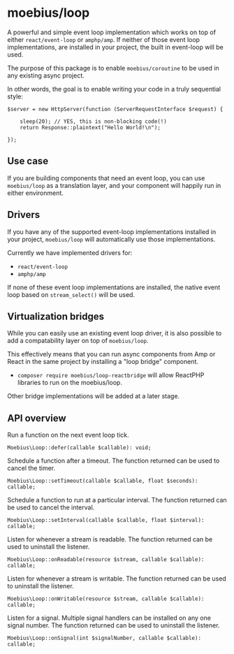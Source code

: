 moebius/loop
============

A powerful and simple event loop implementation which works on top of either
`react/event-loop` or `amphp/amp`. If neither of those event loop implementations,
are installed in your project, the built in event-loop will be used.

The purpose of this package is to enable `moebius/coroutine` to be used in any
existing async project.

In other words, the goal is to enable writing your code in a truly sequential
style:

```
$server = new HttpServer(function (ServerRequestInterface $request) {

    sleep(20); // YES, this is non-blocking code(!)
    return Response::plaintext("Hello World!\n");

});
```


Use case
--------

If you are building components that need an event loop, you can use `moebius/loop`
as a translation layer, and your component will happily run in either environment.


Drivers
-------

If you have any of the supported event-loop implementations installed in your project,
`moebius/loop` will automatically use those implementations.

Currently we have implemented drivers for:

 * `react/event-loop`
 * `amphp/amp`

If none of these event loop implementations are installed, the native event loop
based on `stream_select()` will be used.


Virtualization bridges
----------------------

While you can easily use an existing event loop driver, it is also possible to
add a compatability layer on top of `moebius/loop`.

This effectively means that you can run async components from Amp or React in the
same project by installing a "loop bridge" component.

 * `composer require moebius/loop-reactbridge` will allow ReactPHP libraries to run
   on the moebius/loop.

Other bridge implementations will be added at a later stage.


API overview
------------

Run a function on the next event loop tick.

```
Moebius\Loop::defer(callable $callable): void;
```

Schedule a function after a timeout. The function returned can be used to cancel
the timer.

```
Moebius\Loop::setTimeout(callable $callable, float $seconds): callable;
```

Schedule a function to run at a particular interval. The function returned can
be used to cancel the interval.

```
Moebius\Loop::setInterval(callable $callable, float $interval): callable;
```

Listen for whenever a stream is readable. The function returned can be used to
uninstall the listener.

```
Moebius\Loop::onReadable(resource $stream, callable $callable): callable;
```

Listen for whenever a stream is writable. The function returned can be used to
uninstall the listener.

```
Moebius\Loop::onWritable(resource $stream, callable $callable): callable;
```

Listen for a signal. Multiple signal handlers can be installed on any one signal number.
The function returned can be used to uninstall the listener.

```
Moebius\Loop::onSignal(int $signalNumber, callable $callable): callable;
```
